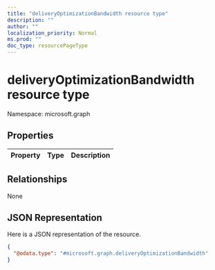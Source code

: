 ```yaml
---
title: "deliveryOptimizationBandwidth resource type"
description: ""
author: ""
localization_priority: Normal
ms.prod: ""
doc_type: resourcePageType
---
```


# deliveryOptimizationBandwidth resource type


Namespace: microsoft.graph



## Properties
|Property|Type|Description|
|:---|:---|:---|

## Relationships
None

## JSON Representation
Here is a JSON representation of the resource.
<!-- {
  "blockType": "resource",
  "@odata.type": "microsoft.graph.deliveryOptimizationBandwidth"
}
-->
``` json
{
  "@odata.type": "#microsoft.graph.deliveryOptimizationBandwidth"
}
```

